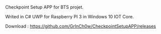 Checkpoint Setup APP for BTS projet.

Writed in C# UWP for Raspberry PI 3 in Windows 10 IOT Core.

Download : https://github.com/GrInCh0w/CheckpointSetupAPP/releases
